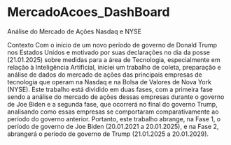 # MercadoAcoes_DashBoard
Análise do Mercado de Ações Nasdaq e NYSE

Contexto
Com o início de um novo período de governo de Donald Trump nos Estados Unidos e motivado por suas 
declarações no dia da posse (21.01.2025) sobre medidas para a área de Tecnologia, especialmente em 
relação à Inteligência Artificial, iniciei um trabalho de coleta, preparação e análise de dados do 
mercado de ações das principais empresas de tecnologia que operam na Nasdaq e na Bolsa de Valores 
de Nova York (NYSE).
Este trabalho está dividido em duas fases, com a primeira fase sendo a análise do mercado de ações 
dessas empresas durante o governo de Joe Biden e a segunda fase, que ocorrerá no final do governo 
Trump, analisando como essas empresas se comportaram comparativamente ao período do governo anterior.
Portanto, este trabalho abrange, na Fase 1, o período de governo de Joe Biden (20.01.2021 a 20.01.2025), 
e na Fase 2, abrangerá o período de governo de Trump (21.01.2025 a 20.01.2029).
